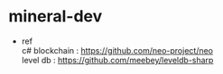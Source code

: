 # mineral-dev


- ref  
c# blockchain : https://github.com/neo-project/neo  
level db : https://github.com/meebey/leveldb-sharp
